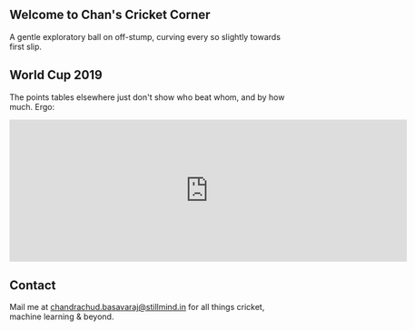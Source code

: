 ## Welcome to Chan's Cricket Corner

A gentle exploratory ball on off-stump, curving every so slightly towards first slip.

## World Cup 2019

The points tables elsewhere just don't show who beat whom, and by how much. Ergo:

<iframe width="700" height="250" frameborder="0" scrolling="no" src="https://onedrive.live.com/embed?resid=5C0EC213C00B69B0%21110&authkey=%21AJV8aSJxLHMzptE&em=2&wdAllowInteractivity=False&Item='main'!D46%3AQ56&wdHideGridlines=True&wdInConfigurator=True"></iframe>

## Contact

Mail me at [chandrachud.basavaraj@stillmind.in](mailto:chandrachud.basavaraj@stillmind.in) for all things cricket, machine learning & beyond.
